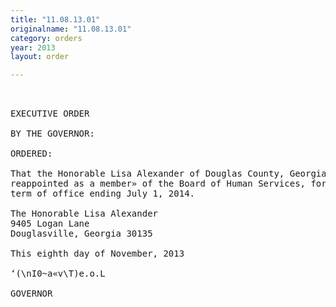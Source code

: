 ```yaml
---
title: "11.08.13.01"
originalname: "11.08.13.01"
category: orders
year: 2013
layout: order

---
```

<pre>
 

EXECUTIVE ORDER

BY THE GOVERNOR:

ORDERED:

That the Honorable Lisa Alexander of Douglas County, Georgia, is
reappointed as a member» of the Board of Human Services, for a
term of office ending July 1, 2014.

The Honorable Lisa Alexander
9405 Logan Lane
Douglasville, Georgia 30135

This eighth day of November, 2013

‘(\nI0~a«v\T)e.o.L

GOVERNOR

</pre>
